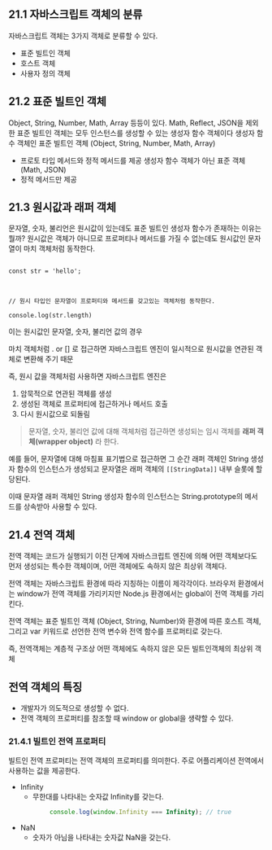 ## 21.1 자바스크립트 객체의 분류

자바스크립트 객체는 3가지 객체로 분류할 수 있다.

- 표준 빌트인 객체
- 호스트 객체
- 사용자 정의 객체
## 21.2 표준 빌트인 객체

Object, String, Number, Math, Array 등등이 있다.
Math, Reflect, JSON을 제외한 표준 빌트인 객체는 모두 인스턴스를 생성할 수 있는 생성자 함수 객체이다
생성자 함수 객체인 표준 빌트인 객체 (Object, String, Number, Math, Array)
- 프로토 타입 메서드와 정적 메서드를 제공
생성자 함수 객체가 아닌 표준 객체 (Math, JSON)
- 정적 메서드만 제공
## 21.3 원시값과 래퍼 객체

문자열, 숫자, 불리언은 원시값이 있는데도 표준 빌트인 생성자 함수가 존재하는 이유는 뭘까?
원시값은 객체가 아니므로 프로퍼티나 메서드를 가질 수 없는데도 원시값인 문자열이 마치 객체처럼 동작한다.

```

const str = 'hello';

  

// 원시 타입인 문자열이 프로퍼티와 메서드를 갖고있는 객체처럼 동작한다.

console.log(str.length)

```

이는 원시값인 문자열, 숫자, 불리언 값의 경우

마치 객체처럼 . or [] 로 접근하면 자바스크립트 엔진이 일시적으로 원시값을 연관된 객체로 변환해 주기 때문

즉, 원시 값을 객체처럼 사용하면 자바스크립트 엔진은

1. 암묵적으로 연관된 객체를 생성
2. 생성된 객체로 프로퍼티에 접근하거나 메서드 호출
3. 다시 원시값으로 되돌림

> 문자열, 숫자, 불리언 값에 대해 객체처럼 접근하면 생성되는 임시 객체를 **래퍼 객체(wrapper object)** 라 한다.

예를 들어, 문자열에 대해 마침표 표기법으로 접근하면 그 순간 래퍼 객체인 String 생성자 함수의 인스턴스가 생성되고 문자열은 래퍼 객체의 `[[StringData]]` 내부 슬롯에 할당된다.

이때 문자열 래퍼 객체인 String 생성자 함수의 인스턴스는 String.prototype의 메서드를 상속받아 사용할 수 있다.


## 21.4 전역 객체

전역 객체는 코드가 실행되기 이전 단계에 자바스크립트 엔진에 의해 어떤 객체보다도 먼저 생성되는 특수한 객체이며, 어떤 객체에도 속하지 않은 최상위 객체다.

전역 객체는 자바스크립트 환경에 따라 지칭하는 이름이 제각각이다. 브라우저 환경에서는 window가 전역 객체를 가리키지만 Node.js 환경에서는 global이 전역 객체를 가리킨다.

전역 객체는 표준 빌트인 객체 (Object, String, Number)와 환경에 따른 호스트 객체, 그리고 var 키워드로 선언한 전역 변수와 전역 함수를 프로퍼티로 갖는다.

즉, 전역객체는 계층적 구조상 어떤 객체에도 속하지 않은 모든 빌트인객체의 최상위 객체
## 전역 객체의 특징

- 개발자가 의도적으로 생성할 수 없다.
- 전역 객체의 프로퍼티를 참조할 때 window or global을 생략할 수 있다.


### 21.4.1 빌트인 전역 프로퍼티

빌트인 전역 프로퍼티는 전역 객체의 프로퍼티를 의미한다. 주로 어플리케이션 전역에서 사용하는 값을 제공한다.

- Infinity
	- 무한대를 나타내는 숫자값 Infinity를 갖는다.
	```js
			console.log(window.Infinity === Infinity); // true
	```
- NaN
	- 숫자가 아님을 나타내는 숫자값 NaN을 갖는다. 

